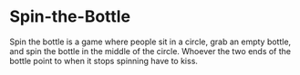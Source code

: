 # Spin-the-Bottle
Spin the bottle is a game where people sit in a circle, grab an empty bottle, and spin the bottle in the middle of the circle. Whoever the two ends of the bottle point to when it stops spinning have to kiss.
